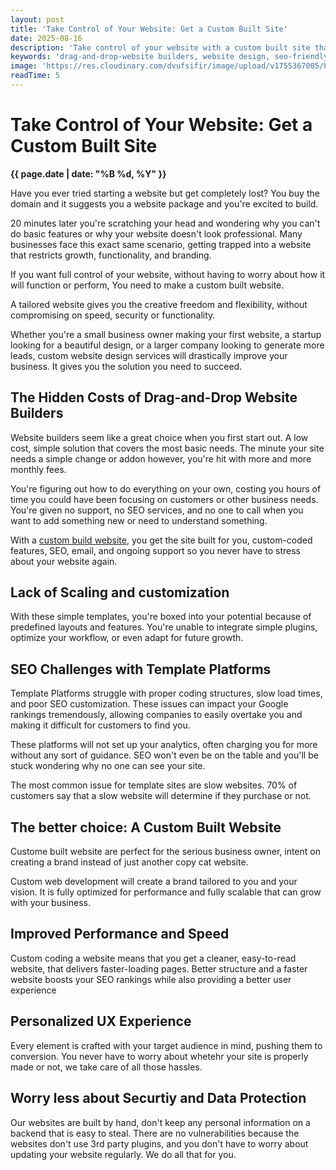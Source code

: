 ```yaml
---
layout: post
title: 'Take Control of Your Website: Get a Custom Built Site'
date: 2025-08-16
description: 'Take control of your website with a custom built site that is specifically designed for SEO, security, and design. Discover the benefits of working with experts that engineer your website tailored for user experience.'
keywords: 'drag-and-drop-website builders, website design, seo-friendly website, professional web development company, unique website design, benefits of a custom website, custom vs template website, custom web development, future-proof web solutions'
image: 'https://res.cloudinary.com/dvufsifir/image/upload/v1755367005/hidden_it3avj.webp'
readTime: 5
---
```


# Take Control of Your Website: Get a Custom Built Site
**{{ page.date | date: "%B %d, %Y" }}**

Have you ever tried starting a website but get completely lost? You buy the domain and it suggests you a website package and you're excited to build. 

20 minutes later you're scratching your head and wondering why you can't do basic features or why your website doesn't look professional. Many businesses face this exact same scenario, getting trapped into a website that restricts growth, functionality, and branding. 

If you want full control of your website, without having to worry about how it will function or perform, You need to make a custom built website. 

A tailored website gives you the creative freedom and flexibility, without compromising on speed, security or functionality. 

Whether you're a small business owner making your first website, a startup looking for a beautiful design, or a larger company looking to generate more leads, custom website design services will drastically improve your business. It gives you the solution you need to succeed.

## **The Hidden Costs of Drag-and-Drop Website Builders**

Website builders seem like a great choice when you first start out. A low cost, simple solution that covers the most basic needs. The minute your site needs a simple change or addon however, you're hit with more and more monthly fees. 

You're figuring out how to do everything on your own, costing you hours of time you could have been focusing on customers or other business needs. You're given no support, no SEO services, and no one to call when you want to add something new or need to understand something. 

With a <a href="https://www.devonus.com/contact" target="_blank" rel="noopener noreferrer">custom build website</a>, you get the site built for you, custom-coded features, SEO, email, and ongoing support so you never have to stress about your website again.

## **Lack of Scaling and customization**
With these simple templates, you're boxed into your potential because of predefined layouts and features. You're unable to integrate simple plugins, optimize your workflow, or even adapt for future growth. 

## **SEO Challenges with Template Platforms**
Template Platforms struggle with proper coding structures, slow load times, and poor SEO customization. These issues can impact your Google rankings tremendously, allowing companies to easily overtake you and making it difficult for customers to find you. 

These platforms will not set up your analytics, often charging you for more without any sort of guidance. SEO won't even be on the table and you'll be stuck wondering why no one can see your site. 

The most common issue for template sites are slow websites. 70% of customers say that a slow website will determine if they purchase or not. 

## **The better choice: A Custom Built Website**
Custome built website are perfect for the serious business owner, intent on creating a brand instead of just another copy cat website. 

Custom web development will create a brand tailored to you and your vision. It is fully optimized for performance and fully scalable that can grow with your business. 

## **Improved Performance and Speed**
Custom coding a website means that you get a cleaner, easy-to-read website, that delivers faster-loading pages. Better structure and a faster website boosts your SEO rankings while also providing a better user experience

## **Personalized UX Experience**
Every element is crafted with your target audience in mind, pushing them to conversion. You never have to worry about whetehr your site is properly made or not, we take care of all those hassles.

## **Worry less about Securtiy and Data Protection**
Our websites are built by hand, don't keep any personal information on a backend that is easy to steal. There are no vulnerabilities because the websites don't use 3rd party plugins, and you don't have to worry about updating your website regularly. We do all that for you. 


